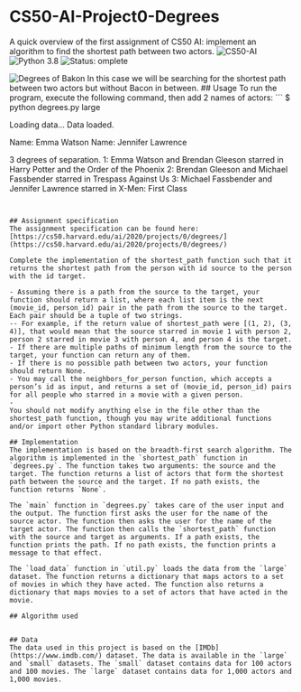 # CS50-AI-Project0-Degrees
A quick overview of the first assignment of CS50 AI: implement an algorithm to find the shortest path between two actors.
<img src="https://img.shields.io/badge/CS50-AI-blue" alt="CS50-AI" /> <img src="https://img.shields.io/badge/Python-3.8-blue" alt="Python 3.8" /> <img src="https://img.shields.io/badge/Status-Complete-green" alt="Status: omplete" />

<img src="https://www.reliantsproject.com/wp-content/uploads/2020/06/reliants_keyconcepts-03.png" alt="Degrees of Bakon" />
In this case we will be searching for the shortest path between two actors but without Bacon in between.
## Usage
To run the program, execute the following command, then add 2 names of actors:
```
$ python degrees.py large

Loading data...
Data loaded.

Name: Emma Watson
Name: Jennifer Lawrence

3 degrees of separation.
1: Emma Watson and Brendan Gleeson starred in Harry Potter and the Order of the Phoenix
2: Brendan Gleeson and Michael Fassbender starred in Trespass Against Us
3: Michael Fassbender and Jennifer Lawrence starred in X-Men: First Class
```


## Assignment specification
The assignment specification can be found here: [https://cs50.harvard.edu/ai/2020/projects/0/degrees/](https://cs50.harvard.edu/ai/2020/projects/0/degrees/)

Complete the implementation of the shortest_path function such that it returns the shortest path from the person with id source to the person with the id target.

- Assuming there is a path from the source to the target, your function should return a list, where each list item is the next (movie_id, person_id) pair in the path from the source to the target. Each pair should be a tuple of two strings.
-- For example, if the return value of shortest_path were [(1, 2), (3, 4)], that would mean that the source starred in movie 1 with person 2, person 2 starred in movie 3 with person 4, and person 4 is the target.
- If there are multiple paths of minimum length from the source to the target, your function can return any of them.
- If there is no possible path between two actors, your function should return None.
- You may call the neighbors_for_person function, which accepts a person’s id as input, and returns a set of (movie_id, person_id) pairs for all people who starred in a movie with a given person.
- 
You should not modify anything else in the file other than the shortest_path function, though you may write additional functions and/or import other Python standard library modules.

## Implementation
The implementation is based on the breadth-first search algorithm. The algorithm is implemented in the `shortest_path` function in `degrees.py`. The function takes two arguments: the source and the target. The function returns a list of actors that form the shortest path between the source and the target. If no path exists, the function returns `None`.

The `main` function in `degrees.py` takes care of the user input and the output. The function first asks the user for the name of the source actor. The function then asks the user for the name of the target actor. The function then calls the `shortest_path` function with the source and target as arguments. If a path exists, the function prints the path. If no path exists, the function prints a message to that effect.

The `load_data` function in `util.py` loads the data from the `large` dataset. The function returns a dictionary that maps actors to a set of movies in which they have acted. The function also returns a dictionary that maps movies to a set of actors that have acted in the movie.

## Algorithm used


## Data
The data used in this project is based on the [IMDb](https://www.imdb.com/) dataset. The data is available in the `large` and `small` datasets. The `small` dataset contains data for 100 actors and 100 movies. The `large` dataset contains data for 1,000 actors and 1,000 movies.

